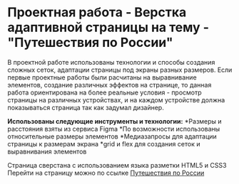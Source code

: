 # Проектная работа - Верстка адаптивной страницы на тему - "Путешествия по России"

В проектной работе использованы технологии и способы создания сложных сеток, адаптации страницы под экраны разных размеров. Если первые проектные работы были расчитаны на выравнивание элементов, создание различных эффектов на странице, то данная работа ориентирована на более реальные условия - просмотр страницы на различных устройствах, и на каждом устройстве должна показываться страница так как задумал дизайнер.

**Использованы следующие инструменты и технологии:**
*Размеры и расстояния взяты из сервиса Figma
*По возможности использованы относительные размеры элементов
*Медиазапросы для адаптации страницы к размерам экрана
*grid и flex для создания сеток и выравнивания элементов


Страница сверстана с использованием языка разметки HTML5 и CSS3
Перейти на страницу можно по ссылке
[Путешествия по России](https://fozilovfarhod.github.io/russian-travel/index.html)


